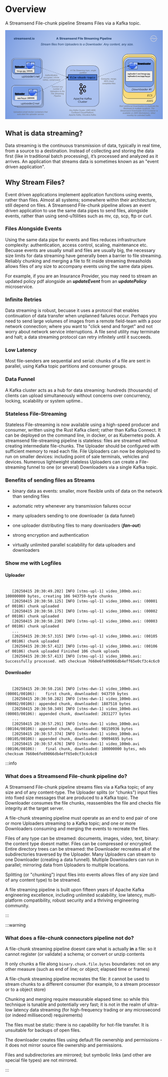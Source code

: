 # Overview

A Streamsend File-chunk pipeline Streams Files via a Kafka topic.

![Streams Files via a Kafka topic](../images/streamsend-file-streaming-pipeline.png)

## What is data streaming?

Data streaming is the continuous transmission of data, typically in real time, from a source to a destination. Instead of collecting and storing the data first (like in traditional batch processing), it’s processed and analyzed as it arrives. An application that streams data is sometimes known as an "event driven application".

## Why Stream Files?

Event driven applications implement application functions using events, rather than files.
Almost all systems; somewhere within their architecture, still depend on files.
A Streamsend File-chunk pipeline allows an event driven application to use the same data pipes to send files, alongside events, rather than using send-u1tilities such as mv, cp, scp, ftp or curl.


### Files Alongside Events

Using the same data pipe for events and files reduces infrastructure complexity: authentication, access control, scaling, maintenance etc. 
Becuase events are usually small and files are usually big, the necessary size limits for data streaming have generally been a barrier to file streaming. Reliably chunking and merging a file to fit inside streaming threasholds allows files of any size to accompany events using the same data pipes.

For example, if you are an Insurance Provider, you may need to stream an updated policy pdf alongside an ___updateEvent___ from an ___updatePolicy___ microservice.


### Infinite Retries

Data streaming is robust, becuase it uses a protocol that enables continuation of data transfer when unplanned failures occur.
Perhaps you need to send large volumes of images from a remote field-team with a poor network connection; where you want to "click send and forget" and not worry about network service interruptions. A file send utility may terminate and halt; a data streaming protocol can retry infinitely until it succeeds.


### Low Latency

Most file-senders are sequential and serial: chunks of a file are sent in parallel, using Kafka topic partitions and consumer groups.


### Data Funnel

A Kafka cluster acts as a hub for data streaming: hundreds (thousands) of clients can upload simultaneously without concerns over concurrency, locking, scalability or system uptime..


### Stateless File-Streaming

Stateless File-streaming is now available using a high-speed producer and consumer, written using the Rust Kafka client; rather than Kafka Connect. It can be deployed on the command line, in docker, or as Kubernetes pods.
A streamsend file-streaming pipeline is stateless: files are streamed without creating intermediate file-chunks. The Uploader should be configured with sufficient memory to read each file.
File Uploaders can now be deployed to run on smaller devices: including point of sale terminals, vehicles and devices.  Numerous lightweight stateless Uploaders can create a File-streaming funnel to one (or several) Downloaders via a single Kafka topic.


### Benefits of sending files as Streams

* binary data as events: smaller, more flexible units of data on the network than sending files

* automatic retry whenever any transmission failures occur

* many uploaders sending to one downloader (a data funnel)

* one uploader distributing files to many downloaders (___fan-out___)

* strong encryption and authentication

* virtually unlimited parallel scalability for data uploaders and downloaders


### Show me with Logfiles

#### Uploader

```text

   [20250415 20:30:49.202] INFO [stms-upl-1] video_100mb.avi: 100000000 bytes, creating 106 943759-byte chunks
   [20250415 20:30:50.125] INFO [stms-upl-1] video_100mb.avi: (00001 of 00106) chunk uploaded
   [20250415 20:30:50.175] INFO [stms-upl-1] video_100mb.avi: (00002 of 00106) chunk uploaded
   [20250415 20:30:50.230] INFO [stms-upl-1] video_100mb.avi: (00003 of 00106) chunk uploaded
   ...
   [20250415 20:30:57.315] INFO [stms-upl-1] video_100mb.avi: (00105 of 00106) chunk uploaded
   [20250415 20:30:57.412] INFO [stms-upl-1] video_100mb.avi: (00106 of 00106) chunk uploaded Finished 106 chunk uploads
   [20250415 20:30:57.413] INFO [stms-upl-1] video_100mb.avi: Successfully processed. md5 checksum 7660e6fe89066db4eff65e0cf3c4c6c0
```

#### Downloader

```text

   [20250415 20:30:50.216] INFO [stms-dwn-1] video_100mb.avi (00001/00106):    first chunk, downloaded: 943759 bytes
   [20250415 20:30:50.282] INFO [stms-dwn-1] video_100mb.avi (00002/00106): appended chunk, downloaded: 1887518 bytes
   [20250415 20:30:50.349] INFO [stms-dwn-1] video_100mb.avi (00003/00106): appended chunk, downloaded: 2831277 bytes
   ...
   [20250415 20:30:57.291] INFO [stms-dwn-1] video_100mb.avi (00104/00106): appended chunk, downloaded: 98150936 bytes
   [20250415 20:30:57.374] INFO [stms-dwn-1] video_100mb.avi (00105/00106): appended chunk, downloaded: 99094695 bytes
   [20250415 20:30:57.676] INFO [stms-dwn-1] video_100mb.avi (00106/00106):    final chunk, downloaded: 100000000 bytes, mds checksum 7660e6fe89066db4eff65e0cf3c4c6c0

```

:::info

### What does a Streamsend File-chunk pipeline do?

A Streamsend File-chunk pipeline streams files via a Kafka topic; of any size and of any content-type.
The Uploader splits (or "chunks") input files into fixed size messages that are produced to a Kafka topic.
The Downloader consumes the file chunks, reassembles the file and checks file integrity at the target server.

A file-chunk streaming pipeline must operate as an end to end pair of one or more Uploaders streaming to a Kafka topic; and one or more Downloaders consuming and merging the events to recreate the files.

Files of any type can be streamed: documents, images, video, text, binary: the content type doesnt matter.
Files can be compressed or encrypted.
Entire directory trees can be streamed: the Downloader recreates all of the subdirectories traversed by the Uploader.
Many Uploaders can stream to one Downloader (creating a data funnell).
Multiple Downloaders can run in parallel; mirroring data from Uploaders to multiple locations.



Splitting (or "chunking") input files into events allows files of any size (and of any content type) to be streamed.

A file streaming pipeline is built upon fifteen years of Apache Kafka engineering excellence, including unlimited scalability, low latency, multi-platform compatibility, robust security and a thriving engineering community.

:::

:::warning

### What does a file-chunk connectors pipeline __not__ do?

A file-chunk streaming pipeline doesnt care what is actually __in__ a file: so it cannot register (or validate) a schema; or convert or unzip contents

It only chunks a file along ```binary.chunk.file.bytes``` boundaries: not on any other measure (such as end of line; or object; elapsed time or frames)

A file-chunk streaming pipeline recreates the file: it cannot be used to stream chunks to a different consumer (for example, to a stream processor or to a object store)

Chunking and merging require measurable elapsed time: so while this technique is tunable and potentially very fast; it is not in the realm of ultra-low latency data streaming (for high-frequency trading or any microsecond (or indeed millisecond) requirements)

The files must be static: there is no capability for hot-file transfer. It is unsuitable for backups of open files.

The downloader creates files using default file ownership and permissions - it does not mirror source file ownership and permissions.

Files and subdirectories are mirrored; but symbolic links (and other are special file types) are not mirrored.

:::
